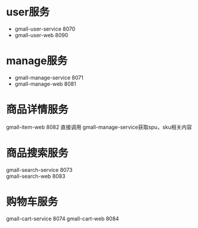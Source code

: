 # user服务
- gmall-user-service    8070
- gmall-user-web        8090 
# manage服务
- gmall-manage-service   8071
- gmall-manage-web   8081

# 商品详情服务  
gmall-item-web  8082   直接调用 gmall-manage-service获取spu，sku相关内容 

# 商品搜索服务
gmall-search-service  8073     
gmall-search-web   8083    

# 购物车服务
gmall-cart-service   8074
gmall-cart-web       8084